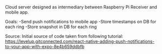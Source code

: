Cloud server designed as intermediary between Raspberry Pi Receiver and mobile app. 

Goals: 
	-Send push notifications to mobile app
	-Store timestamps on DB for each ring
	-Store snapshot in DB for each ring

Source: 
	Initial source of code taken from following tutorial:
	https://levelup.gitconnected.com/react-native-adding-push-notifications-to-your-app-with-expo-8e4b659ddbfb

